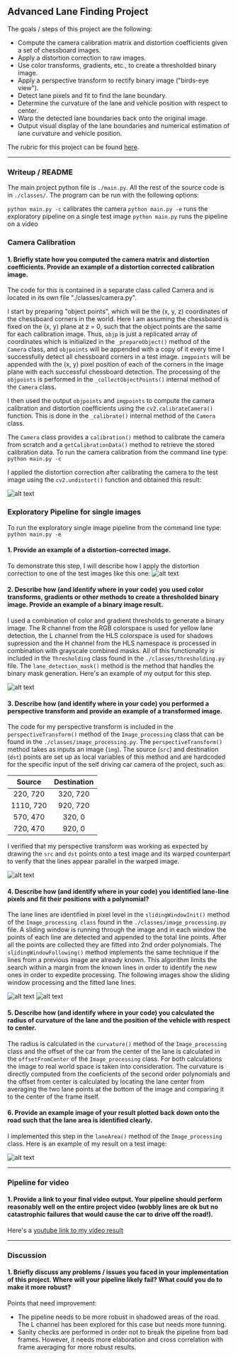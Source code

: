 ## Advanced Lane Finding Project

The goals / steps of this project are the following:

* Compute the camera calibration matrix and distortion coefficients given a set of chessboard images.
* Apply a distortion correction to raw images.
* Use color transforms, gradients, etc., to create a thresholded binary image.
* Apply a perspective transform to rectify binary image ("birds-eye view").
* Detect lane pixels and fit to find the lane boundary.
* Determine the curvature of the lane and vehicle position with respect to center.
* Warp the detected lane boundaries back onto the original image.
* Output visual display of the lane boundaries and numerical estimation of lane curvature and vehicle position.

The rubric for this project can be found [here](https://review.udacity.com/#!/rubrics/571/view).

[//]: # (Image References)

[image1]: ./output_images/test_undistort_image_result_1.png "Undistorted chessboard"
[image2]: ./output_images/test_undistort_image_result_2.png "Undistorted road image"
[image3]: ./output_images/binary_mask_result.png "Binary mask example"
[image4]: ./output_images/perspective_result.png "Warp example"
[image5]: ./output_images/sliding_window_result.png "Sliding window visual"
[image6]: ./output_images/fitted_curves_result.png "Fitted curves result"
[image7]: ./output_images/final_result.png "Final result"

---

### Writeup / README

The main project python file is `./main.py`. All the rest of the source code is in `./classes/`. The program can be run with the following options:

`python main.py -c` calibrates the camera
`python main.py -e` runs the exploratory pipeline on a single test image
`python main.py` runs the pipeline on a video

### Camera Calibration

#### 1. Briefly state how you computed the camera matrix and distortion coefficients. Provide an example of a distortion corrected calibration image.

The code for this is contained in a separate class called Camera and is located in its own file "./classes/camera.py".  

I start by preparing "object points", which will be the (x, y, z) coordinates of the chessboard corners in the world. Here I am assuming the chessboard is fixed on the (x, y) plane at z = 0, such that the object points are the same for each calibration image.  Thus, `objp` is just a replicated array of coordinates which is initialized in the `_prepareObject()` method of the `Camera` class, and `objpoints` will be appended with a copy of it every time I successfully detect all chessboard corners in a test image.  `imgpoints` will be appended with the (x, y) pixel position of each of the corners in the image plane with each successful chessboard detection. The processing of the `objpoints` is performed in the `_collectObjectPoints()` internal method of the `Camera` class.

I then used the output `objpoints` and `imgpoints` to compute the camera calibration and distortion coefficients using the `cv2.calibrateCamera()` function.  This is done in the `_calibrate()` internal method of the `Camera` class.

The `Camera` class provides a `calibration()` method to calibrate the camera from scratch and a `getCalibrationData()` method to retrieve the stored calibration data. To run the camera calibration from the command line type: `python main.py -c`

I applied the distortion correction after calibrating the camera to the test image using the `cv2.undistort()` function and obtained this result: 

![alt text][image1]

### Exploratory Pipeline for single images

To run the exploratory single image pipeline from the command line type: `python main.py -e`

#### 1. Provide an example of a distortion-corrected image.

To demonstrate this step, I will describe how I apply the distortion correction to one of the test images like this one:
![alt text][image2]

#### 2. Describe how (and identify where in your code) you used color transforms, gradients or other methods to create a thresholded binary image.  Provide an example of a binary image result.

I used a combination of color and gradient thresholds to generate a binary image. The R channel from the RGB colorspace is used for yellow lane detection, the L channel from the HLS colorspace is used for shadows supression and the H channel from the HLS namespace is processed in combination with grayscale combined masks. All of this functionality is included in the `Thresholding` class found in the `./classes/thresholding.py` file. The `lane_detection_mask()` method is the method that handles the binary mask generation. Here's an example of my output for this step.

![alt text][image3]

#### 3. Describe how (and identify where in your code) you performed a perspective transform and provide an example of a transformed image.

The code for my perspective transform is included in the `perspectiveTransform()` method of the `Image_processing` class that can be found in the `./classes/image_processing.py`. The `perspectiveTransform()` method takes as inputs an image (`img`). The source (`src`) and destination (`dst`) points are set up as local variables of this method and are hardcoded for the specific input of the self driving car camera of the project, such as:

| Source        | Destination   | 
|:-------------:|:-------------:| 
| 220, 720      | 320, 720      | 
| 1110, 720     | 920, 720      |
| 570, 470      | 320, 0        |
| 720, 470      | 920, 0        |

I verified that my perspective transform was working as expected by drawing the `src` and `dst` points onto a test image and its warped counterpart to verify that the lines appear parallel in the warped image.

![alt text][image4]

#### 4. Describe how (and identify where in your code) you identified lane-line pixels and fit their positions with a polynomial?

The lane lines are identified in pixel level in the `slidingWindowInit()` method of the `Image_processing class` found in the `./classes/image_processing.py` file. A sliding window is running through the image and in each window the points of each line are detected and appended to the total line points. After all the points are collected they are fitted into 2nd order polynomials. The `slidingWindowFollowing()` method implements the same technique if the lines from a previous image are already known. This algorithm limits the search within a margin from the known lines in order to identify the new ones in order to expedite processing. The following images show the sliding window processing and the fitted lane lines.

![alt text][image5]
![alt text][image6]

#### 5. Describe how (and identify where in your code) you calculated the radius of curvature of the lane and the position of the vehicle with respect to center.

The radius is calculated in the `curvature()` method of the `Image_processing` class and the offset of the car from the center of the lane is calculated in the `offsetFromCenter` of the `Image_processing` class. For both calculations the image to real world space is taken into consideration. The curvature is directly computed from the coeficients of the second order polynomials and the offset from center is calculated by locating the lane center from averaging the two lane points at the bottom of the image and comparing it to the center of the frame itself.

#### 6. Provide an example image of your result plotted back down onto the road such that the lane area is identified clearly.

I implemented this step in the `laneArea()` method of the `Image_processing` class. Here is an example of my result on a test image:

![alt text][image7]

---

### Pipeline for video

#### 1. Provide a link to your final video output.  Your pipeline should perform reasonably well on the entire project video (wobbly lines are ok but no catastrophic failures that would cause the car to drive off the road!).

Here's a [youtube link to my video result](https://youtu.be/kXtFJkXawFY)

---

### Discussion

#### 1. Briefly discuss any problems / issues you faced in your implementation of this project.  Where will your pipeline likely fail?  What could you do to make it more robust?

Points that need improvement:

* The pipeline needs to be more robust in shadowed areas of the road. The L channel has been explored for this case but needs more tunning.
* Sanity checks are performed in order not to break the pipeline from bad frames. However, it needs more elaboration and cross correlation with frame averaging for more robust results.
